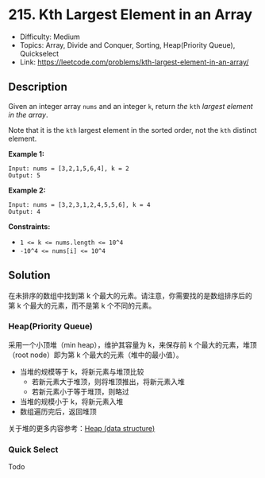 # 215. Kth Largest Element in an Array

- Difficulty: Medium
- Topics: Array, Divide and Conquer, Sorting, Heap(Priority Queue), Quickselect
- Link: https://leetcode.com/problems/kth-largest-element-in-an-array/

## Description

Given an integer array `nums` and an integer `k`, return _the_ `kth` _largest element in the array_.

Note that it is the `kth` largest element in the sorted order, not the `kth` distinct element.

**Example 1:**

```
Input: nums = [3,2,1,5,6,4], k = 2
Output: 5
```

**Example 2:**

```
Input: nums = [3,2,3,1,2,4,5,5,6], k = 4
Output: 4
```

**Constraints:**

- `1 <= k <= nums.length <= 10^4`
- `-10^4 <= nums[i] <= 10^4`

## Solution

在未排序的数组中找到第 k 个最大的元素。请注意，你需要找的是数组排序后的第 k 个最大的元素，而不是第 k 个不同的元素。

### Heap(Priority Queue)

采用一个小顶堆（min heap），维护其容量为 k，来保存前 k 个最大的元素，堆顶（root node）即为第 k 个最大的元素（堆中的最小值）。

- 当堆的规模等于 k，将新元素与堆顶比较
  - 若新元素大于堆顶，则将堆顶推出，将新元素入堆
  - 若新元素小于等于堆顶，则略过
- 当堆的规模小于 k，将新元素入堆
- 数组遍历完后，返回堆顶

关于堆的更多内容参考：[Heap (data structure)](<https://en.wikipedia.org/wiki/Heap_(data_structure)>)

### Quick Select

Todo

